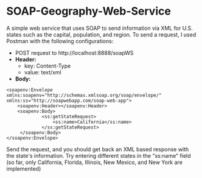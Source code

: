 # SOAP-Geography-Web-Service

A simple web service that uses SOAP to send information via XML for U.S. states such as the capital, population, and region. 
To send a request, I used Postman with the following configurations:


* POST request to http://localhost:8888/soapWS
* **Header:** 
  - key: Content-Type
  - value: text/xml
* **Body:** 
```
<soapenv:Envelope xmlns:soapenv="http://schemas.xmlsoap.org/soap/envelope/" xmlns:ss="http://soapwebapp.com/soap-web-app">
	<soapenv:Header></soapenv:Header>
	<soapenv:Body>
			 <ss:getStateRequest>
				 <ss:name>California</ss:name>
			 </ss:getStateRequest>
	 </soapenv:Body>
</soapenv:Envelope>
```

Send the request, and you should get back an XML based response with the state's information. 
Try entering different states in the "ss:name" field (so far, only California, Florida, Illinois, New Mexico, and New York are implemented)

